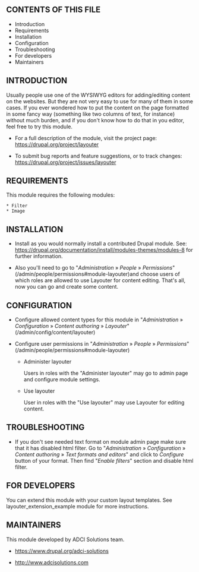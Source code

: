 CONTENTS OF THIS FILE
---------------------

 * Introduction
 * Requirements
 * Installation
 * Configuration
 * Troubleshooting
 * For developers
 * Maintainers

INTRODUCTION
------------

  Usually people use one of the WYSIWYG editors for adding/editing content on
  the websites. But they are not very easy to use for many of them in some
  cases. If you ever wondered how to put the content on the page formatted in
  some fancy way (something like two columns of text, for instance) without much
  burden, and if you don't know how to do that in you editor, feel free to try
  this module.

  * For a full description of the module, visit the project page:
  https://drupal.org/project/layouter

  * To submit bug reports and feature suggestions, or to track changes:
  https://drupal.org/project/issues/layouter

REQUIREMENTS
------------

  This module requires the following modules:

    * Filter
    * Image

INSTALLATION
------------

 * Install as you would normally install a contributed Drupal module. See:
   https://drupal.org/documentation/install/modules-themes/modules-8
   for further information.

 * Also you'll need to go to "_Administration_ » _People_ » _Permissions_"
   (/admin/people/permissions#module-layouter)and choose users of which roles
   are allowed to use Layouter for content editing. That's all, now you can go
   and create some content.

CONFIGURATION
-------------

  * Configure allowed content types for this module in
   "_Administration_ » _Configuration_ » _Content authoring_ » _Layouter_"
   (/admin/config/content/layouter)

  * Configure user permissions in "_Administration_ » _People_ » _Permissions_"
    (/admin/people/permissions#module-layouter)

    - Administer layouter

        Users in roles with the "Administer layouter" may go to admin page and
        configure module settings.

    - Use layouter

        User in roles with the "Use layouter" may use Layouter for editing
        content.

TROUBLESHOOTING
---------------

  * If you don't see needed text format on module admin page make sure that
    it has disabled html filter. Go to "_Administration_ » _Configuration_ »
    _Content authoring_ » _Text formats and editors_" and click to _Configure_
    button of your format. Then find "_Enable filters_" section and disable html
    filter.

FOR DEVELOPERS
--------------

  You can extend this module with your custom layout templates. See
  layouter_extension_example module for more instructions.

MAINTAINERS
-----------

  This module developed by ADCI Solutions team.

  * https://www.drupal.org/adci-solutions

  * http://www.adcisolutions.com
